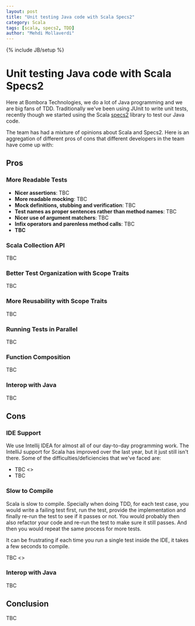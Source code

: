 ```yaml
---
layout: post
title: "Unit testing Java code with Scala Specs2"
category: Scala
tags: [scala, specs2, TDD]
author: "Mehdi Mollaverdi"
---
```

{% include JB/setup %}

# Unit testing Java code with Scala Specs2

Here at Bombora Technologies, we do a lot of Java programming and we are big fans of TDD. Traditionally we've been using JUnit to write unit tests, recently though we started using the Scala [specs2](http://etorreborre.github.io/specs2/) library to test our Java code.

The team has had a mixture of opinions about Scala and Specs2.  Here is an aggregation of different pros of cons that different developers in the team have come up with:

## Pros

### More Readable Tests

* __Nicer assertions__: TBC
* __More readable mocking__: TBC
* __Mock definitions, stubbing and verification__: TBC
* __Test names as proper sentences rather than method names__: TBC
* __Nicer use of argument matchers__: TBC
* __Infix operators and parenless method calls__: TBC
* __TBC__

### Scala Collection API

TBC

### Better Test Organization with Scope Traits

TBC

### More Reusability with Scope Traits

TBC

### Running Tests in Parallel

TBC

### Function Composition

TBC

### Interop with Java

TBC

## Cons

### IDE Support

We use Intellij IDEA for almost all of our day-to-day programming work. The IntelliJ support for Scala has improved over the last year, but it just still isn't there. Some of the difficulties/deficiencies that we've faced are:

* TBC <<Inability to create Java classes or add methods to an existing class when TDDing>>
* TBC

### Slow to Compile

Scala is slow to compile. Specially when doing TDD, for each test case, you would write a failing test first, run the test, provide the implementation and finally re-run the test to see if it passes or not. You would probably then also refactor your code and re-run the test to make sure it still passes. And then you would repeat the same process for more tests.

It can be frustrating if each time you run a single test inside the IDE, it takes a few seconds to compile.

TBC <<The fact that intellij and the mandatory external build made it worth>>

### Interop with Java

TBC

## Conclusion

TBC
